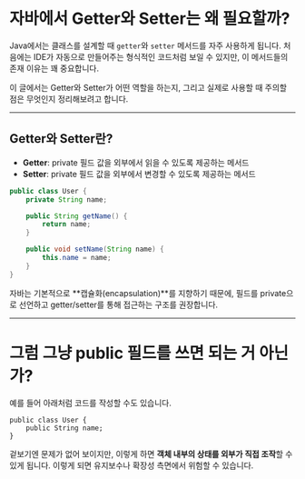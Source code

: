 # 자바에서 Getter와 Setter는 왜 필요할까?

Java에서는 클래스를 설계할 때 `getter`와 `setter` 메서드를 자주 사용하게 됩니다.
처음에는 IDE가 자동으로 만들어주는 형식적인 코드처럼 보일 수 있지만, 이 메서드들의 존재 이유는 꽤 중요합니다.

이 글에서는 Getter와 Setter가 어떤 역할을 하는지, 그리고 실제로 사용할 때 주의할 점은 무엇인지 정리해보려고 합니다.

---

## Getter와 Setter란?

- **Getter**: private 필드 값을 외부에서 읽을 수 있도록 제공하는 메서드  
- **Setter**: private 필드 값을 외부에서 변경할 수 있도록 제공하는 메서드

```java
public class User {
    private String name;

    public String getName() {
        return name;
    }

    public void setName(String name) {
        this.name = name;
    }
}
```

자바는 기본적으로 **캡슐화(encapsulation)**를 지향하기 때문에, 필드를 private으로 선언하고 getter/setter를 통해 접근하는 구조를 권장합니다.

---

# 그럼 그냥 public 필드를 쓰면 되는 거 아닌가?

예를 들어 아래처럼 코드를 작성할 수도 있습니다.

```
public class User {
    public String name;
}
```
겉보기엔 문제가 없어 보이지만, 이렇게 하면 **객체 내부의 상태를 외부가 직접 조작**할 수 있게 됩니다.
이렇게 되면 유지보수나 확장성 측면에서 위험할 수 있습니다.

